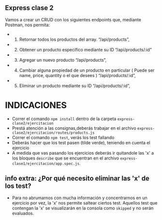 ## Express clase 2

Vamos a crear un CRUD con los siguientes endpoints que, mediante Postman, nos permita:

- 1. Retornar todos los productos del array. “/api/products”,
- 2. Obtener un producto específico mediante su ID “/api/products/:id”
- 3. Agregar un nuevo producto “/api/products”,
- 4. Cambiar alguna propiedad de un producto en particular ( Puede ser name, price, quantity o el que desees ) “/api/products/:id”,
- 5. Eliminar un producto mediante su ID “/api/products/:id”,

# INDICACIONES

- Correr el comando `npm install` dentro de la carpeta `express-clase2/ejercitacion`
- Prestá atención a las consignas,deberás trabajar en el archivo `express-clase2/ejercitacion/routes/products.js`
- Correr el comando `npm test`, verás los test fallando
- Deberás hacer que los test pasen (tilde verde), teniendo en cuenta el ejercicio
- A medida que vas pasando los ejercicios deberás ir quitandole las 'x' a los bloques `describe` que se encuentran en el archivo `express-clase1/ejercitacion/app.spec.js`.

## info extra: ¿Por qué necesito eliminar las 'x' de los test?

- Para no abrumarnos con mucha información y concentrarnos en un ejercicio por vez, la 'x' nos permite saltear ciertos test. Aquellos test que contengan la 'x' se visualizarán en la consola como `skipped` y no serán evaluados.

